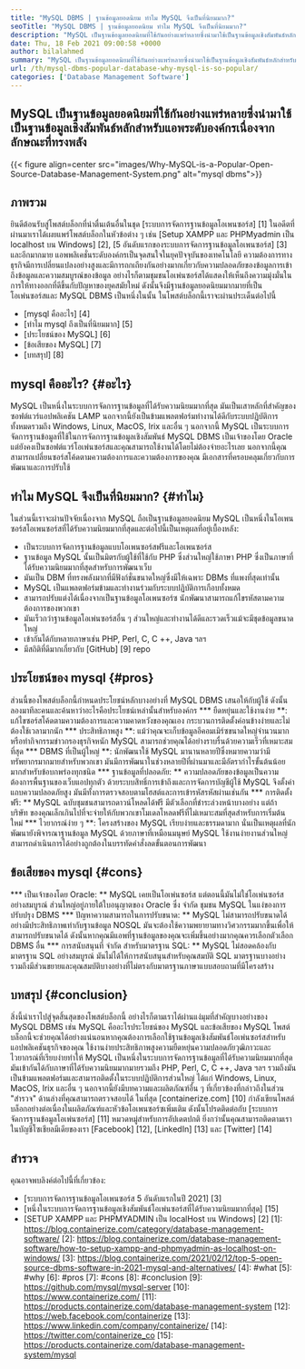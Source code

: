 ```yaml
---
title: "MySQL DBMS | ฐานข้อมูลยอดนิยม ทำไม MySQL จึงเป็นที่นิยมมาก?" 
seoTitle: "MySQL DBMS | ฐานข้อมูลยอดนิยม ทำไม MySQL จึงเป็นที่นิยมมาก?" 
description: "MySQL เป็นฐานข้อมูลยอดนิยมที่ใช้กันอย่างแพร่หลายซึ่งนำมาใช้เป็นฐานข้อมูลเชิงสัมพันธ์หลักสำหรับแอพระดับองค์กรเนื่องจากลักษณะที่ทรงพลัง" 
date: Thu, 18 Feb 2021 09:00:58 +0000
author: bilalahmed
summary: "MySQL เป็นฐานข้อมูลยอดนิยมที่ใช้กันอย่างแพร่หลายซึ่งนำมาใช้เป็นฐานข้อมูลเชิงสัมพันธ์หลักสำหรับแอพระดับองค์กรเนื่องจากลักษณะที่ทรงพลัง" 
url: /th/mysql-dbms-popular-database-why-mysql-is-so-popular/
categories: ['Database Management Software']
---
```


## MySQL เป็นฐานข้อมูลยอดนิยมที่ใช้กันอย่างแพร่หลายซึ่งนำมาใช้เป็นฐานข้อมูลเชิงสัมพันธ์หลักสำหรับแอพระดับองค์กรเนื่องจากลักษณะที่ทรงพลัง

{{< figure align=center src="images/Why-MySQL-is-a-Popular-Open-Source-Database-Management-System.png" alt="mysql dbms">}}


## ภาพรวม
ยินดีต้อนรับสู่โพสต์บล็อกที่น่าตื่นเต้นอื่นในชุด [ระบบการจัดการฐานข้อมูลโอเพนซอร์ส] [1] ในอดีตที่ผ่านมาเราได้เผยแพร่โพสต์บล็อกในหัวข้อต่าง ๆ เช่น [Setup XAMPP และ PHPMyadmin เป็น localhost บน Windows] [2], [5 อันดับแรกของระบบการจัดการฐานข้อมูลโอเพนซอร์ส] [3] และอีกมากมาย แอพพลิเคชั่นระดับองค์กรเป็นจุดสนใจในยุคปัจจุบันของเทคโนโลยี ความต้องการทางธุรกิจมีการเปลี่ยนแปลงอย่างสูงและมีการถกเถียงกันอย่างมากเกี่ยวกับความปลอดภัยของข้อมูลการเข้าถึงข้อมูลและความสมบูรณ์ของข้อมูล อย่างไรก็ตามชุมชนโอเพ่นซอร์สได้แสดงให้เห็นถึงความมุ่งมั่นในการให้ทางออกที่ดีขึ้นกับปัญหาของยุคสมัยใหม่ ดังนั้นจึงมีฐานข้อมูลยอดนิยมมากมายที่เป็นโอเพ่นซอร์สและ MySQL DBMS เป็นหนึ่งในนั้น ในโพสต์บล็อกนี้เราจะผ่านประเด็นต่อไปนี้
  * [mysql คืออะไร] [4]
  * [ทำไม mysql ถึงเป็นที่นิยมมาก] [5]
  * [ประโยชน์ของ MySQL] [6]
  * [ข้อเสียของ MySQL] [7]
  * [บทสรุป] [8]

## mysql คืออะไร? {#อะไร}
MySQL เป็นหนึ่งในระบบการจัดการฐานข้อมูลที่ได้รับความนิยมมากที่สุด มันเป็นเสาหลักที่สำคัญของซอฟต์แวร์แอปพลิเคชัน LAMP นอกจากนี้ยังเป็นข้ามแพลตฟอร์มทำงานได้ดีกับระบบปฏิบัติการทั้งหมดรวมถึง Windows, Linux, MacOS, Irix และอื่น ๆ นอกจากนี้ MySQL เป็นระบบการจัดการฐานข้อมูลที่ใช้ในการจัดการฐานข้อมูลเชิงสัมพันธ์ MySQL DBMS เป็นเจ้าของโดย Oracle แต่ยังคงเป็นซอฟต์แวร์โอเพ่นซอร์สและคุณสามารถใช้งานได้โดยไม่ต้องจ่ายอะไรเลย นอกจากนี้คุณสามารถเปลี่ยนซอร์สโค้ดตามความต้องการและความต้องการของคุณ มีเอกสารที่ครอบคลุมเกี่ยวกับการพัฒนาและการปรับใช้

## ทำไม MySQL จึงเป็นที่นิยมมาก? {#ทำไม}
ในส่วนนี้เราจะผ่านปัจจัยเนื่องจาก MySQL ถือเป็นฐานข้อมูลยอดนิยม MySQL เป็นหนึ่งในโอเพนซอร์สโอเพนซอร์สที่ได้รับความนิยมมากที่สุดและต่อไปนี้เป็นเหตุผลที่อยู่เบื้องหลัง:
  * เป็นระบบการจัดการฐานข้อมูลแบบโอเพนซอร์สฟรีและโอเพนซอร์ส
  * ฐานข้อมูล MySQL นั้นเป็นมิตรกับผู้ใช้ที่ใช้กับ PHP ซึ่งส่วนใหญ่ใช้ภาษา PHP ซึ่งเป็นภาษาที่ได้รับความนิยมมากที่สุดสำหรับการพัฒนาเว็บ
  * มันเป็น DBM ที่ทรงพลังมากที่มีฟังก์ชั่นขนาดใหญ่ซึ่งมีให้เฉพาะ DBMs ที่แพงที่สุดเท่านั้น
  * MySQL เป็นแพลตฟอร์มข้ามและทำงานร่วมกับระบบปฏิบัติการเกือบทั้งหมด
  * สามารถปรับแต่งได้เนื่องจากเป็นฐานข้อมูลโอเพนซอร์ซ นักพัฒนาสามารถแก้ไขรหัสตามความต้องการของพวกเขา
  * มันเร็วกว่าฐานข้อมูลโอเพ่นซอร์สอื่น ๆ ส่วนใหญ่และทำงานได้ดีและรวดเร็วแม้จะมีชุดข้อมูลขนาดใหญ่
  * เข้ากันได้กับหลายภาษาเช่น PHP, Perl, C, C ++, Java ฯลฯ
  * มีสถิติที่ดีมากเกี่ยวกับ [GitHub] [9] repo

## ประโยชน์ของ mysql {#pros}
ส่วนนี้ของโพสต์บล็อกนี้กำหนดประโยชน์หลักบางอย่างที่ MySQL DBMS เสนอให้กับผู้ใช้ ดังนั้นลองมาทีละคนและค้นหาว่าอะไรคือประโยชน์เหล่านั้นสำหรับองค์กร
  *** ยืดหยุ่นและใช้งานง่าย **: แก้ไขซอร์สโค้ดตามความต้องการและความคาดหวังของคุณเอง กระบวนการติดตั้งค่อนข้างง่ายและไม่ต้องใช้เวลามากนัก
  *** ประสิทธิภาพสูง **: แม้ว่าคุณจะเก็บข้อมูลอีคอมเมิร์ซขนาดใหญ่จำนวนมากหรือทำกิจกรรมข่าวกรองธุรกิจหนัก MySQL สามารถช่วยคุณได้อย่างราบรื่นด้วยความเร็วที่เหมาะสมที่สุด
  *** DBMS ที่เป็นผู้ใหญ่ **: นักพัฒนาใช้ MySQL มานานหลายปีซึ่งหมายความว่ามีทรัพยากรมากมายสำหรับพวกเขา มันมีการพัฒนาในช่วงหลายปีที่ผ่านมาและมีอัตรากำไรขั้นต้นน้อยมากสำหรับข้อบกพร่องทุกชนิด
  *** ฐานข้อมูลที่ปลอดภัย: ** ความปลอดภัยของข้อมูลเป็นความต้องการพื้นฐานของเว็บแอปทุกตัว ด้วยระบบสิทธิ์การเข้าถึงและการจัดการบัญชีผู้ใช้ MySQL จึงตั้งค่าแถบความปลอดภัยสูง มันมีทั้งการตรวจสอบตามโฮสต์และการเข้ารหัสรหัสผ่านเช่นกัน
  *** การติดตั้งฟรี: ** MySQL ฉบับชุมชนสามารถดาวน์โหลดได้ฟรี มีตัวเลือกที่ชำระล่วงหน้าบางอย่าง แต่ถ้า บริษัท ของคุณเล็กเกินไปที่จะจ่ายให้กับพวกเขาโมเดลโหลดฟรีที่ไม่เหมาะสมที่สุดสำหรับการเริ่มต้นใหม่
  *** ไวยากรณ์ง่าย ๆ **: โครงสร้างของ MySQL เรียบง่ายและธรรมดามาก นั่นเป็นเหตุผลที่นักพัฒนายังพิจารณาฐานข้อมูล MySQL ด้วยภาษาที่เหมือนมนุษย์ MySQL ใช้งานง่ายงานส่วนใหญ่สามารถดำเนินการได้อย่างถูกต้องในบรรทัดคำสั่งลดขั้นตอนการพัฒนา

## ข้อเสียของ mysql {#cons}
  *** เป็นเจ้าของโดย Oracle: ** MySQL เคยเป็นโอเพ่นซอร์ส แต่ตอนนี้มันไม่ใช่โอเพ่นซอร์สอย่างสมบูรณ์ ส่วนใหญ่อยู่ภายใต้ใบอนุญาตของ Oracle ซึ่ง จำกัด ชุมชน MySQL ในแง่ของการปรับปรุง DBMS
  *** ปัญหาความสามารถในการปรับขนาด: ** MySQL ไม่สามารถปรับขนาดได้อย่างมีประสิทธิภาพเท่ากับฐานข้อมูล NOSQL มันจะต้องใช้ความพยายามทางวิศวกรรมมากขึ้นเพื่อให้สามารถปรับขนาดได้ ดังนั้นหากคุณมีแอพที่ฐานข้อมูลของคุณจะเพิ่มขึ้นอย่างมากคุณควรเลือกตัวเลือก DBMS อื่น
  *** การสนับสนุนที่ จำกัด สำหรับมาตรฐาน SQL: ** MySQL ไม่สอดคล้องกับมาตรฐาน SQL อย่างสมบูรณ์ มันไม่ได้ให้การสนับสนุนสำหรับคุณสมบัติ SQL มาตรฐานบางอย่างรวมถึงมีส่วนขยายและคุณสมบัติบางอย่างที่ไม่ตรงกับมาตรฐานภาษาแบบสอบถามที่มีโครงสร้าง

## บทสรุป {#conclusion}
สิ่งนี้นำเราไปสู่จุดสิ้นสุดของโพสต์บล็อกนี้ อย่างไรก็ตามเราได้ผ่านแง่มุมที่สำคัญบางอย่างของ MySQL DBMS เช่น MySQL คืออะไรประโยชน์ของ MySQL และข้อเสียของ MySQL โพสต์บล็อกนี้จะช่วยคุณได้อย่างแน่นอนหากคุณต้องการเลือกใช้ฐานข้อมูลเชิงสัมพันธ์โอเพ่นซอร์สสำหรับแอปพลิเคชันธุรกิจของคุณ ใช้งานง่ายประสิทธิภาพสูงความยืดหยุ่นความปลอดภัยวุฒิภาวะและไวยากรณ์ที่เรียบง่ายทำให้ MySQL เป็นหนึ่งในระบบการจัดการฐานข้อมูลที่ได้รับความนิยมมากที่สุด มันเข้ากันได้กับภาษาที่ได้รับความนิยมมากมายรวมถึง PHP, Perl, C, C ++, Java ฯลฯ รวมถึงมันเป็นข้ามแพลตฟอร์มและสามารถติดตั้งในระบบปฏิบัติการส่วนใหญ่ ได้แก่ Windows, Linux, MacOS, Irix และอื่น ๆ นอกจากนี้ยังมีบทความและผลิตภัณฑ์อื่น ๆ ที่เกี่ยวข้องที่กล่าวถึงในส่วน "สำรวจ" ด้านล่างที่คุณสามารถตรวจสอบได้
ในที่สุด [containerize.com] [10] กำลังเขียนโพสต์บล็อกอย่างต่อเนื่องในผลิตภัณฑ์และหัวข้อโอเพนซอร์ซเพิ่มเติม ดังนั้นโปรดติดต่อกับ [ระบบการจัดการฐานข้อมูลโอเพ่นซอร์ส] [11] หมวดหมู่สำหรับการอัปเดตปกติ ยิ่งกว่านั้นคุณสามารถติดตามเราในบัญชีโซเชียลมีเดียของเรา [Facebook] [12], [LinkedIn] [13] และ [Twitter] [14]

## สำรวจ
คุณอาจพบลิงค์ต่อไปนี้ที่เกี่ยวข้อง:
  * [ระบบการจัดการฐานข้อมูลโอเพนซอร์ส 5 อันดับแรกในปี 2021] [3]
  * [หนึ่งในระบบการจัดการฐานข้อมูลเชิงสัมพันธ์โอเพ่นซอร์สที่ได้รับความนิยมมากที่สุด] [15]
  * [SETUP XAMPP และ PHPMYADMIN เป็น localHost บน Windows] [2]
[1]: https://blog.containerize.com/category/database-management-software/
[2]: https://blog.containerize.com/database-management-software/how-to-setup-xampp-and-phpmyadmin-as-localhost-on-windows/
[3]: https://blog.containerize.com/2021/02/12/top-5-open-source-dbms-software-in-2021-mysql-and-alternatives/
[4]: #what
[5]: #why
[6]: #pros
[7]: #cons
[8]: #conclusion
[9]: https://github.com/mysql/mysql-server
[10]: https://www.containerize.com/
[11]: https://products.containerize.com/database-management-system
[12]: https://web.facebook.com/containerize
[13]: https://www.linkedin.com/company/containerize/
[14]: https://twitter.com/containerize_co
[15]: https://products.containerize.com/database-management-system/mysql
